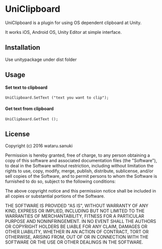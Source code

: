 # UniClipboard

UniClipboard is a plugin for using OS dependent clipboard at Unity.

It works iOS, Android OS, Unity Editor at simple interface.

## Installation
Use unitypackage under dist folder

## Usage

#### Set text to clipboard
```
UniClipboard.SetText ("text you want to clip");
```

#### Get text from clipboard 
```
UniClipboard.GetText ();
```

## License

Copyright (c) 2016 wataru.sanuki

Permission is hereby granted, free of charge, to any person obtaining a copy of this software and associated documentation files (the "Software"), to deal in the Software without restriction, including without limitation the rights to use, copy, modify, merge, publish, distribute, sublicense, and/or sell copies of the Software, and to permit persons to whom the Software is furnished to do so, subject to the following conditions:

The above copyright notice and this permission notice shall be included in all copies or substantial portions of the Software.

THE SOFTWARE IS PROVIDED "AS IS", WITHOUT WARRANTY OF ANY KIND, EXPRESS OR IMPLIED, INCLUDING BUT NOT LIMITED TO THE WARRANTIES OF MERCHANTABILITY, FITNESS FOR A PARTICULAR PURPOSE AND NONINFRINGEMENT. IN NO EVENT SHALL THE AUTHORS OR COPYRIGHT HOLDERS BE LIABLE FOR ANY CLAIM, DAMAGES OR OTHER LIABILITY, WHETHER IN AN ACTION OF CONTRACT, TORT OR OTHERWISE, ARISING FROM, OUT OF OR IN CONNECTION WITH THE SOFTWARE OR THE USE OR OTHER DEALINGS IN THE SOFTWARE.

